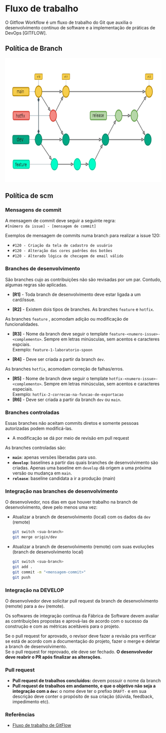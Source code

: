 # Fluxo de trabalho

O Gitflow Workflow é um fluxo de trabalho do Git que auxilia o desenvolvimento contínuo de software e a implementação de práticas de DevOps [GITFLOW].

## Política de Branch

<img alt="GitFlow" title="GitFlow" src="./diagramas/gitflow.png" height="400px">

## Política de scm
### Mensagens de commit
A mensagem de commit deve seguir a seguinte regra: \
`#[número da issue] - [mensagem de commit]`

Exemplos de mensagem de commits numa branch para realizar a issue 120:
- `#120 - Criação da tela de cadastro de usuário`
- `#120 - Alteração das cores padrões dos botões`
- `#120 - Alterado lógica de checagem de email válido`

### Branches de desenvolvimento

São branches cujo as contribuições não são revisadas por um par. Contudo, algumas regras são aplicadas.

- **[R1]** - Toda branch de desenvolvimento deve estar ligada a um card/issue.

- **[R2]** - Existem dois tipos de branches. As branches `feature` e `hotfix`.

As branches `feature` , acomodam adição ou modificação de funcionalidades.

- **[R3]** - Nome da branch deve seguir o template `feature-<numero-issue>-<complemento>`. Sempre em letras minúsculas, sem acentos e caracteres espciais. \
Exemplo: `feature-1-laboratorio-spoon`

- **[R4]** - Deve ser criada a partir da branch `dev`.

As branches `hotfix`, acomodam correção de falhas/erros.

- **[R5]** - Nome de branch deve seguir o template `hotfix-<numero-issue>-<complemento>`. Sempre em letras minúsculas, sem acentos e caracteres especiais.\
Exemplo: `hotfix-2-correcao-na-funcao-de-exportacao`
- **[R6]** - Deve ser criada a partir da branch `dev` ou `main`.

### Branches controladas
Essas branches não aceitam commits diretos e somente pessoas autorizadas podem modificá-las. 

- A modificação se dá por meio de revisão em pull request

As branches controladas são:

- **`main`**: apenas versões liberadas para uso. 
- **`develop`**: baselines a partir das quais branches de desenvolvimento são criadas. Apenas uma baseline em `develop` dá origem a uma próxima versão ou mudança em `main`.
- **`release`**: baseline candidata a ir a produção (main)

### Integração nas branches de desenvolvimento
O desenvolvedor, nos dias em que houver trabalho na branch de desenvolvimento, deve pelo menos uma vez:

- Atualizar a branch de desenvolvimento (local) com os dados da `dev` (remote)
  ```sh
  git switch <sua-branch>
  git merge origin/dev
  ```
- Atualizar a branch de desenvolvimento (remote) com suas evoluções (branch de desenvolvimento local)
  ```sh
  git switch <sua-branch>
  git add .
  git commit -m "<mensagem-commit>"
  git push
  ```


### Integração na DEVELOP
O desenvolvedor deve solicitar pull request da branch de desenvolvimento (remote) para a `dev` (remote).

Os softwares de integração contínua da Fábrica de Software devem avaliar as contribuições propostas e aprová-las de acordo com o sucesso da construção e com as métricas aceitáveis para o projeto. 

Se o pull request for aprovado, o revisor deve fazer a revisão pra verificar se está de acordo com a documentação do projeto, fazer o merge e deletar a branch de desenvolvimento. \
Se o pull request for reprovado, ele deve ser fechado. **O desenvolvedor deve reabrir o PR após finalizar as alterações.**

### Pull request
- **Pull request de trabalhos concluídos:** devem possuir o nome da branch 
- **Pull request de trabalhos em andamento, e que o objetivo não seja a integração com a `dev`:** o nome deve ter o prefixo `DRAFT-` e em sua descrição deve conter o propósito de sua criação (dúvida, feedback, impedimento etc).

### Referências
- [Fluxo de trabalho de GitFlow](https://www.atlassian.com/br/git/tutorials/comparing-workflows/gitflow-workflow)
